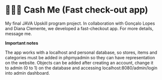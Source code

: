 # 🛒🏃‍♂️ Cash Me (Fast check-out app)

My final JAVA Upskill program project.
In collaboration with Gonçalo Lopes and Diana Clemente, we developed a fast-checkout app. 
For more details, message me. 

**Important notes**

The app works with a localhost and personal database, so stores, items and categories must be added in phpmyadmin so they can have representation on the website.
Objects can be added after creating an account, change it to admin (0 to 1) on the database and accessing localhost:8080/admin/login into admin dashboard. 
